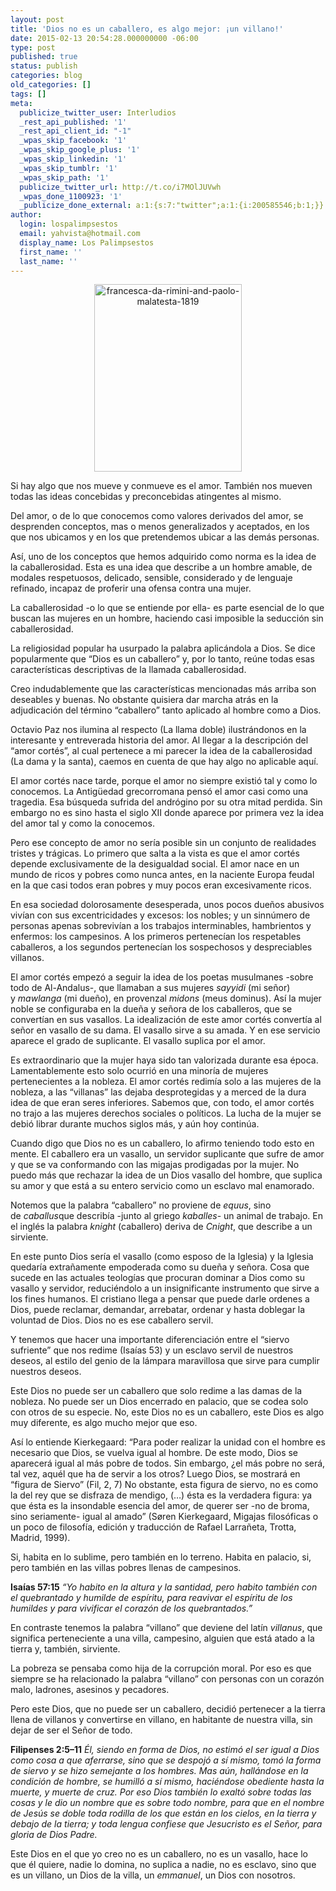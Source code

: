 ```yaml
---
layout: post
title: 'Dios no es un caballero, es algo mejor: ¡un villano!'
date: 2015-02-13 20:54:28.000000000 -06:00
type: post
published: true
status: publish
categories: blog
old_categories: []
tags: []
meta:
  publicize_twitter_user: Interludios
  _rest_api_published: '1'
  _rest_api_client_id: "-1"
  _wpas_skip_facebook: '1'
  _wpas_skip_google_plus: '1'
  _wpas_skip_linkedin: '1'
  _wpas_skip_tumblr: '1'
  _wpas_skip_path: '1'
  publicize_twitter_url: http://t.co/i7MOlJUVwh
  _wpas_done_1100923: '1'
  _publicize_done_external: a:1:{s:7:"twitter";a:1:{i:200585546;b:1;}}
author:
  login: lospalimpsestos
  email: yahvista@hotmail.com
  display_name: Los Palimpsestos
  first_name: ''
  last_name: ''
---
```

<p class="graf--p" style="text-align:center;"><a href="https://lospalimpsestos.files.wordpress.com/2015/02/francesca-da-rimini-and-paolo-malatesta-1819.jpg"><img class="alignnone size-medium wp-image-2164" src="{{ site.baseurl }}/assets/francesca-da-rimini-and-paolo-malatesta-1819.jpg" alt="francesca-da-rimini-and-paolo-malatesta-1819" width="236" height="300" /></a></p>
<p id="1548" class="graf--p">Si hay algo que nos mueve y conmueve es el amor. También nos mueven todas las ideas concebidas y preconcebidas atingentes al mismo.</p>
<p id="d4d8" class="graf--p">Del amor, o de lo que conocemos como valores derivados del amor, se desprenden conceptos, mas o menos generalizados y aceptados, en los que nos ubicamos y en los que pretendemos ubicar a las demás personas.</p>
<p id="ac28" class="graf--p">Así, uno de los conceptos que hemos adquirido como norma es la idea de la caballerosidad. Esta es una idea que describe a un hombre amable, de modales respetuosos, delicado, sensible, considerado y de lenguaje refinado, incapaz de proferir una ofensa contra una mujer.</p>
<p id="caa2" class="graf--p">La caballerosidad -o lo que se entiende por ella- es parte esencial de lo que buscan las mujeres en un hombre, haciendo casi imposible la seducción sin caballerosidad.</p>
<p id="91a8" class="graf--p">La religiosidad popular ha usurpado la palabra aplicándola a Dios. Se dice popularmente que “Dios es un caballero” y, por lo tanto, reúne todas esas características descriptivas de la llamada caballerosidad.</p>
<p id="633d" class="graf--p">Creo indudablemente que las características mencionadas más arriba son deseables y buenas. No obstante quisiera dar marcha atrás en la adjudicación del término “caballero” tanto aplicado al hombre como a Dios.</p>
<p id="eedf" class="graf--p">Octavio Paz nos ilumina al respecto (La llama doble) ilustrándonos en la interesante y entreverada historia del amor. Al llegar a la descripción del “amor cortés”, al cual pertenece a mi parecer la idea de la caballerosidad (La dama y la santa), caemos en cuenta de que hay algo no aplicable aquí.</p>
<p id="391a" class="graf--p">El amor cortés nace tarde, porque el amor no siempre existió tal y como lo conocemos. La Antigüedad grecorromana pensó el amor casi como una tragedia. Esa búsqueda sufrida del andrógino por su otra mitad perdida. Sin embargo no es sino hasta el siglo XII donde aparece por primera vez la idea del amor tal y como la conocemos.</p>
<p id="e2f4" class="graf--p">Pero ese concepto de amor no sería posible sin un conjunto de realidades tristes y trágicas. Lo primero que salta a la vista es que el amor cortés depende exclusivamente de la desigualdad social. El amor nace en un mundo de ricos y pobres como nunca antes, en la naciente Europa feudal en la que casi todos eran pobres y muy pocos eran excesivamente ricos.</p>
<p id="6605" class="graf--p">En esa sociedad dolorosamente desesperada, unos pocos dueños abusivos vivían con sus excentricidades y excesos: los nobles; y un sinnúmero de personas apenas sobrevivían a los trabajos interminables, hambrientos y enfermos: los campesinos. A los primeros pertenecían los respetables caballeros, a los segundos pertenecían los sospechosos y despreciables villanos.</p>
<p id="6bdf" class="graf--p">El amor cortés empezó a seguir la idea de los poetas musulmanes -sobre todo de Al-Andalus-, que llamaban a sus mujeres <em class="markup--em markup--p-em">sayyidi</em> (mi señor) y <em class="markup--em markup--p-em">mawlanga </em>(mi dueño), en provenzal <em class="markup--em markup--p-em">midons</em> (meus dominus). Así la mujer noble se configuraba en la dueña y señora de los caballeros, que se convertían en sus vasallos. La idealización de este amor cortés convertía al señor en vasallo de su dama. El vasallo sirve a su amada. Y en ese servicio aparece el grado de suplicante. El vasallo suplica por el amor.</p>
<p id="f09f" class="graf--p">Es extraordinario que la mujer haya sido tan valorizada durante esa época. Lamentablemente esto solo ocurrió en una minoría de mujeres pertenecientes a la nobleza. El amor cortés redimía solo a las mujeres de la nobleza, a las “villanas” las dejaba desprotegidas y a merced de la dura idea de que eran seres inferiores. Sabemos que, con todo, el amor cortés no trajo a las mujeres derechos sociales o políticos. La lucha de la mujer se debió librar durante muchos siglos más, y aún hoy continúa.</p>
<p id="95cc" class="graf--p">Cuando digo que Dios no es un caballero, lo afirmo teniendo todo esto en mente. El caballero era un vasallo, un servidor suplicante que sufre de amor y que se va conformando con las migajas prodigadas por la mujer. No puedo más que rechazar la idea de un Dios vasallo del hombre, que suplica su amor y que está a su entero servicio como un esclavo mal enamorado.</p>
<p id="1395" class="graf--p">Notemos que la palabra “caballero” no proviene de <em class="markup--em markup--p-em">equus</em>, sino de <em class="markup--em markup--p-em">caballus</em>que describía -junto al griego <em class="markup--em markup--p-em">kaballes</em>- un animal de trabajo. En el inglés la palabra <em class="markup--em markup--p-em">knight</em> (caballero) deriva de <em class="markup--em markup--p-em">Cnight</em>, que describe a un sirviente.</p>
<p id="178f" class="graf--p">En este punto Dios sería el vasallo (como esposo de la Iglesia) y la Iglesia quedaría extrañamente empoderada como su dueña y señora. Cosa que sucede en las actuales teologías que procuran dominar a Dios como su vasallo y servidor, reduciéndolo a un insignificante instrumento que sirve a los fines humanos. El cristiano llega a pensar que puede darle ordenes a Dios, puede reclamar, demandar, arrebatar, ordenar y hasta doblegar la voluntad de Dios. Dios no es ese caballero servil.</p>
<p id="e884" class="graf--p">Y tenemos que hacer una importante diferenciación entre el “siervo sufriente” que nos redime (Isaías 53) y un esclavo servil de nuestros deseos, al estilo del genio de la lámpara maravillosa que sirve para cumplir nuestros deseos.</p>
<p id="ca08" class="graf--p">Este Dios no puede ser un caballero que solo redime a las damas de la nobleza. No puede ser un Dios encerrado en palacio, que se codea solo con otros de su especie. No, este Dios no es un caballero, este Dios es algo muy diferente, es algo mucho mejor que eso.</p>
<p class="graf--p">Así lo entiende Kierkegaard: “Para poder realizar la unidad con el hombre es necesario que Dios, se vuelva igual al hombre. De este modo, Dios se aparecerá igual al más pobre de todos. Sin embargo, ¿el más pobre no será, tal vez, aquél que ha de servir a los otros? Luego Dios, se mostrará en “figura de Siervo” (Fil, 2, 7) No obstante, esta figura de siervo, no es como la del rey que se disfraza de mendigo, (…) ésta es la verdadera figura: ya que ésta es la insondable esencia del amor, de querer ser -no de broma, sino seriamente- igual al amado” (Søren Kierkegaard, Migajas filosóficas o un poco de filosofía, edición y traducción de Rafael Larrañeta, Trotta, Madrid, 1999).</p>
<p id="530a" class="graf--p">Si, habita en lo sublime, pero también en lo terreno. Habita en palacio, si, pero también en las villas pobres llenas de campesinos.</p>
<p id="3494" class="graf--p"><strong class="markup--strong markup--p-strong">Isaías 57:15</strong> <em class="markup--em markup--p-em">“Yo habito en la altura y la santidad, pero habito también con el quebrantado y humilde de espíritu, para reavivar el espíritu de los humildes y para vivificar el corazón de los quebrantados.”</em></p>
<p id="2da6" class="graf--p">En contraste tenemos la palabra “villano” que deviene del latín <em class="markup--em markup--p-em">villanus</em>, que significa perteneciente a una villa, campesino, alguien que está atado a la tierra y, también, sirviente.</p>
<p id="3cce" class="graf--p">La pobreza se pensaba como hija de la corrupción moral. Por eso es que siempre se ha relacionado la palabra “villano” con personas con un corazón malo, ladrones, asesinos y pecadores.</p>
<p id="542c" class="graf--p">Pero este Dios, que no puede ser un caballero, decidió pertenecer a la tierra llena de villanos y convertirse en villano, en habitante de nuestra villa, sin dejar de ser el Señor de todo.</p>
<p id="738e" class="graf--p"><strong class="markup--strong markup--p-strong">Filipenses 2:5–11</strong> <em class="markup--em markup--p-em">Él, siendo en forma de Dios, no estimó el ser igual a Dios como cosa a que aferrarse, sino que se despojó a sí mismo, tomó la forma de siervo y se hizo semejante a los hombres. Mas aún, hallándose en la condición de hombre, se humilló a sí mismo, haciéndose obediente hasta la muerte, y muerte de cruz. Por eso Dios también lo exaltó sobre todas las cosas y le dio un nombre que es sobre todo nombre, para que en el nombre de Jesús se doble toda rodilla de los que están en los cielos, en la tierra y debajo de la tierra; y toda lengua confiese que Jesucristo es el Señor, para gloria de Dios Padre.</em></p>
<p id="85bb" class="graf--p graf--last">Este Dios en el que yo creo no es un caballero, no es un vasallo, hace lo que él quiere, nadie lo domina, no suplica a nadie, no es esclavo, sino que es un villano, un Dios de la villa, un <em class="markup--em markup--p-em">emmanuel</em>, un Dios con nosotros.</p>
